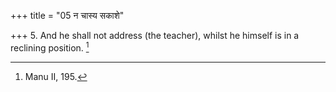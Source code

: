 +++
title = "05 न चास्य सकाशे"

+++
5. And he shall not address (the teacher), whilst he himself is in a reclining position. [^4] 


[^4]:  Manu II, 195.
